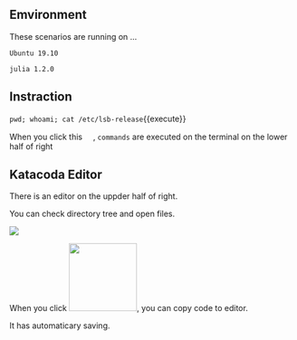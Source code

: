 ## Emvironment

These scenarios are running on ...

`Ubuntu 19.10`

`julia 1.2.0`

## Instraction

`pwd; whoami; cat /etc/lsb-release`{{execute}}

When you click this <img src='https://i.gyazo.com/b1360ae66c0324fa407acb121d67ad48.png' width=15px>, `commands` are executed on the terminal on the lower half of right

## Katacoda Editor

There is an editor on the uppder half of right.

You can check directory tree and open files.

![](https://i.gyazo.com/6110e1d09bf91b2f61335108afeec99b.png)

When you click <img src='https://i.gyazo.com/36732319491cd2b4ebeeb1a9ef0e0356.png' width=120px>, you can copy code to editor.

It has automaticary saving.

## 

